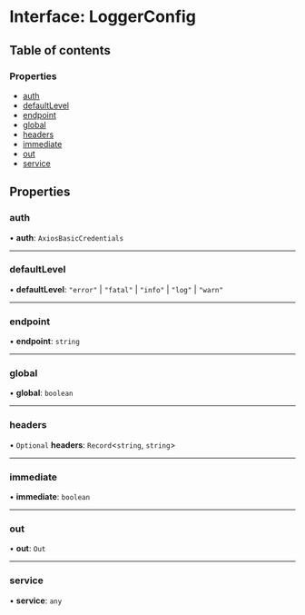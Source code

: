 # Interface: LoggerConfig

## Table of contents

### Properties

- [auth](LoggerConfig.md#auth)
- [defaultLevel](LoggerConfig.md#defaultlevel)
- [endpoint](LoggerConfig.md#endpoint)
- [global](LoggerConfig.md#global)
- [headers](LoggerConfig.md#headers)
- [immediate](LoggerConfig.md#immediate)
- [out](LoggerConfig.md#out)
- [service](LoggerConfig.md#service)

## Properties

### auth

• **auth**: `AxiosBasicCredentials`

___

### defaultLevel

• **defaultLevel**: ``"error"`` \| ``"fatal"`` \| ``"info"`` \| ``"log"`` \| ``"warn"``

___

### endpoint

• **endpoint**: `string`

___

### global

• **global**: `boolean`

___

### headers

• `Optional` **headers**: `Record`<`string`, `string`\>

___

### immediate

• **immediate**: `boolean`

___

### out

• **out**: `Out`

___

### service

• **service**: `any`
